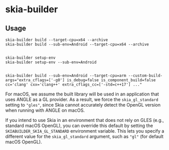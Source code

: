 # skia-builder


## Usage

```
skia-builder build --target-cpu=x64 --archive
skia-builder build --sub-env=Android --target-cpu=x64 --archive


skia-builder setup-env
skia-builder setup-env --sub-env=Android


skia-builder build --sub-env=Android --target-cpu=arm --custom-build-args="extra_cflags=['-g0'] is_debug=false is_component_build=false cc='clang' cxx='clang++' extra_cflags_cc=['-std=c++17'] ..."
```

For macOS, we assume the built library will be used in an application that uses ANGLE as a GL provider. As a result, we force the `skia_gl_standard` setting to `"gles"`, since Skia cannot accurately detect the OpenGL version when running with ANGLE on macOS.

If you intend to use Skia in an environment that does not rely on GLES (e.g., standard macOS OpenGL), you can override this default by setting the `SKIABUILDER_SKIA_GL_STANDARD` environment variable. This lets you specify a different value for the `skia_gl_standard` argument, such as `"gl"` (for default macOS OpenGL).